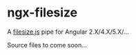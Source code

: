 # ngx-filesize

A [filesize.js](https://filesizejs.com) pipe for Angular 2.X/4.X/5.X/...

Source files to come soon...